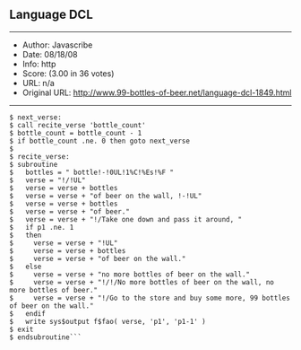 
## Language DCL ##
---
- Author: Javascribe
- Date: 08/18/08
- Info: http
- Score:  (3.00 in 36 votes)
- URL: n/a
- Original URL: http://www.99-bottles-of-beer.net/language-dcl-1849.html
---

```$ bottle_count = 99
$ next_verse:
$ call recite_verse 'bottle_count'
$ bottle_count = bottle_count - 1
$ if bottle_count .ne. 0 then goto next_verse
$
$ recite_verse:
$ subroutine
$   bottles = " bottle!-!0UL!1%C!%Es!%F "
$   verse = "!/!UL"
$   verse = verse + bottles
$   verse = verse + "of beer on the wall, !-!UL"
$   verse = verse + bottles
$   verse = verse + "of beer."
$   verse = verse + "!/Take one down and pass it around, "
$   if p1 .ne. 1
$   then
$     verse = verse + "!UL"
$     verse = verse + bottles
$     verse = verse + "of beer on the wall."
$   else
$     verse = verse + "no more bottles of beer on the wall."
$     verse = verse + "!/!/No more bottles of beer on the wall, no more bottles of beer."
$     verse = verse + "!/Go to the store and buy some more, 99 bottles of beer on the wall."
$   endif
$   write sys$output f$fao( verse, 'p1', 'p1-1' )
$ exit
$ endsubroutine```